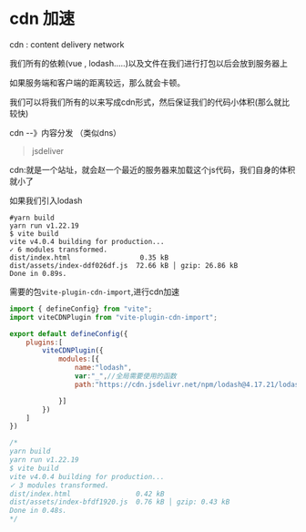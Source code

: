 # cdn 加速

cdn : content delivery network

我们所有的依赖(vue , lodash.....)以及文件在我们进行打包以后会放到服务器上

如果服务端和客户端的距离较远，那么就会卡顿。

我们可以将我们所有的以来写成cdn形式，然后保证我们的代码小体积(那么就比较快)

cdn --》内容分发  （类似dns）

> jsdeliver

cdn:就是一个站址，就会赵一个最近的服务器来加载这个js代码，我们自身的体积就小了

如果我们引入lodash

```
#yarn build
yarn run v1.22.19
$ vite build
vite v4.0.4 building for production...
✓ 6 modules transformed.
dist/index.html                 0.35 kB
dist/assets/index-ddf026df.js  72.66 kB │ gzip: 26.86 kB
Done in 0.89s.
```

需要的包`vite-plugin-cdn-import`,进行cdn加速

```js
import { defineConfig} from "vite";
import viteCDNPlugin from "vite-plugin-cdn-import";

export default defineConfig({
    plugins:[
        viteCDNPlugin({
            modules:[{
                name:"lodash",
                var:"_",//全局需要使用的函数
                path:"https://cdn.jsdelivr.net/npm/lodash@4.17.21/lodash.min.js"

            }]
        })
    ]
})

/*
yarn build
yarn run v1.22.19
$ vite build
vite v4.0.4 building for production...
✓ 3 modules transformed.
dist/index.html                0.42 kB
dist/assets/index-bfdf1920.js  0.76 kB │ gzip: 0.43 kB
Done in 0.48s.
*/
```

